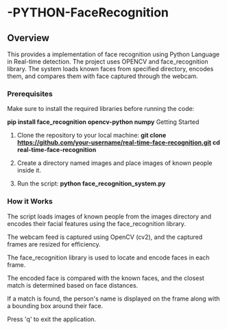 # -PYTHON-FaceRecognition


## Overview
This provides a implementation of face recognition using Python Language in Real-time detection. The project uses OPENCV and face_recognition library. The system loads known faces from specified directory, encodes them, and compares them with face captured through the webcam.

### Prerequisites
Make sure to install the required libraries before running the code:

**pip install face_recognition opencv-python numpy**
Getting Started

1.  Clone the repository to your local machine:
**git clone https://github.com/your-username/real-time-face-recognition.git
cd real-time-face-recognition**

2. Create a directory named images and place images of known people inside it.

3. Run the script:
**python face_recognition_system.py**

### How it Works
The script loads images of known people from the images directory and encodes their facial features using the face_recognition library.

The webcam feed is captured using OpenCV (cv2), and the captured frames are resized for efficiency.

The face_recognition library is used to locate and encode faces in each frame.

The encoded face is compared with the known faces, and the closest match is determined based on face distances.

If a match is found, the person's name is displayed on the frame along with a bounding box around their face.

Press 'q' to exit the application.
